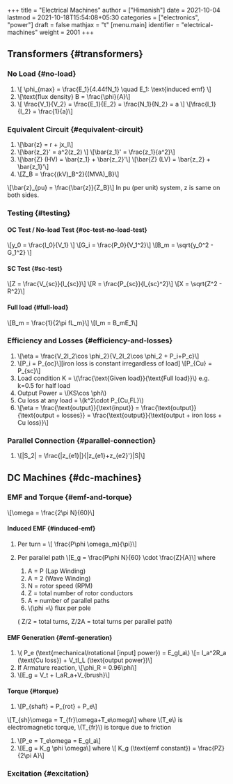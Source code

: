 +++
title = "Electrical Machines"
author = ["Himanish"]
date = 2021-10-04
lastmod = 2021-10-18T15:54:08+05:30
categories = ["electronics", "power"]
draft = false
mathjax = "t"
[menu.main]
  identifier = "electrical-machines"
  weight = 2001
+++

## Transformers {#transformers}


### No Load {#no-load}

1.  \\[ \phi\_{max} = \frac{E\_1}{4.44fN\_1} \quad E\_1: \text{induced emf} \\]
2.  \\[\text{flux density} B = \frac{\phi}{A}\\]
3.  \\[ \frac{V\_1}{V\_2} = \frac{E\_1}{E\_2} = \frac{N\_1}{N\_2} = a \\]
    \\[\frac{I\_1}{I\_2} = \frac{1}{a}\\]


### Equivalent Circuit {#equivalent-circuit}

1.  \\[\bar{z} = r + jx\_l\\]
2.  \\[\bar{z\_2}' = a^2(z\_2) \\]
    \\[\bar{z\_1}' = \frac{z\_1}{a^2}\\]
3.  \\[\bar{Z} (HV) = \bar{z\_1} + \bar{z\_2}'\\] \\[\bar{Z} (LV) = \bar{z\_2} + \bar{z\_1}'\\]
4.  \\[Z\_B = \frac{(kV)\_B^2}{(MVA)\_B}\\]

\\[\bar{z}\_{pu} = \frac{\bar{z}}{Z\_B}\\]
In pu (per unit) system, z is same on both sides.


### Testing {#testing}


#### OC Test / No-load Test {#oc-test-no-load-test}

\\[y\_0 = \frac{I\_0}{V\_1} \\]
\\[G\_i = \frac{P\_0}{V\_1^2}\\]
\\[B\_m = \sqrt{y\_0^2 - G\_1^2} \\]


#### SC Test {#sc-test}

\\[Z = \frac{V\_{sc}}{I\_{sc}}\\]
\\[R = \frac{P\_{sc}}{I\_{sc}^2}\\]
\\[X = \sqrt{Z^2 - R^2}\\]


#### Full load {#full-load}

\\[B\_m = \frac{1}{2\pi fL\_m}\\]
\\[I\_m = B\_mE\_1\\]


### Efficiency and Losses {#efficiency-and-losses}

1.  \\[\eta = \frac{V\_2I\_2\cos \phi\_2}{V\_2I\_2\cos \phi\_2 + P\_i+P\_c}\\]
2.  \\[P\_i = P\_{oc}\\][iron loss is constant irregardless of load] \\[P\_{Cu} = P\_{sc}\\]
3.  Load condition K = \\(\frac{\text{Given load}}{\text{Full load}}\\) e.g. k=0.5 for half load
4.  Output Power  = \\(KS\cos \phi\\)
5.  Cu loss at any load =  \\(k^2\cdot P\_{Cu,FL}\\)
6.  \\[\eta = \frac{\text{output}}{\text{input}} = \frac{\text{output}}{\text{output + losses}} = \frac{\text{output}}{\text{output + iron loss + Cu loss}}\\]


### Parallel Connection {#parallel-connection}

1.  \\[|S\_2| = \frac{|z\_{e1}|}{|z\_{e1}+z\_{e2}'}|S|\\]


## DC Machines {#dc-machines}


### EMF and Torque {#emf-and-torque}

\\[\omega = \frac{2\pi N}{60}\\]


#### Induced EMF {#induced-emf}

1.  Per turn = \\[ \frac{P\phi \omega\_m}{\pi}\\]
2.  Per parallel path  \\[E\_g = \frac{P\phi N}{60} \cdot \frac{Z}{A}\\] where

    1.  A = P (Lap Winding)
    2.  A = 2 (Wave Winding)
    3.  N = rotor speed (RPM)
    4.  Z = total number of rotor conductors
    5.  A = number of parallel paths
    6.  \\(\phi =\\) flux per pole

    ( Z/2 = total turns, Z/2A = total turns per parallel path)


#### EMF Generation {#emf-generation}

1.  \\( P\_e (\text{mechanical/rotational [input] power}) = E\_gI\_a\\) \\[=  I\_a^2R\_a (\text{Cu loss}) + V\_tI\_L (\text{output power})\\]
2.  If Armature reaction, \\[\phi\_R = 0.96\phi\\]
3.  \\[E\_g = V\_t + I\_aR\_a+V\_{brush}\\]


#### Torque {#torque}

1.  \\[P\_{shaft} = P\_{rot} + P\_e\\]

\\[T\_{sh}\omega = T\_{fr}\omega+T\_e\omega\\] where  \\(T\_e\\) is electromagnetic torque, \\(T\_{fr}\\) is torque due to friction

1.  \\[P\_e = T\_e\omega = E\_gI\_a\\]
2.  \\[E\_g = K\_g \phi \omega\\] where \\[ K\_g (\text{emf constant}) = \frac{PZ}{2\pi A}\\]


### Excitation {#excitation}
